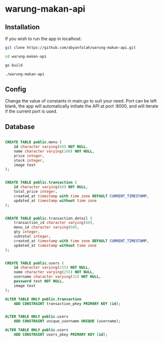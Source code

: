 # warung-makan-api
## Installation
If you wish to run the app in localhost:
```bash
git clone https://github.com/abyanfalah/warung-makan-api.git

cd warung-makan-api

go build

./warung-makan-api
```


## Config
Change the value of constants in main.go to suit your need.
Port can be left blank, the app will automatically initiate
the API at port :8000, and will iterate if the current port
is used.


## Database
```sql

CREATE TABLE public.menu (
    id character varying(60) NOT NULL,
    name character varying(100) NOT NULL,
    price integer,
    stock integer,
    image text
);


CREATE TABLE public.transaction (
    id character varying(60) NOT NULL,
    total_price integer,
    created_at timestamp with time zone DEFAULT CURRENT_TIMESTAMP,
    updated_at timestamp without time zone
);


CREATE TABLE public.transaction_detail (
    transaction_id character varying(60),
    menu_id character varying(60),
    qty integer,
    subtotal integer,
    created_at timestamp with time zone DEFAULT CURRENT_TIMESTAMP,
    updated_at timestamp without time zone
);


CREATE TABLE public.users (
    id character varying(255) NOT NULL,
    name character varying(255) NOT NULL,
    username character varying(32) NOT NULL,
    password text NOT NULL,
    image text
);

ALTER TABLE ONLY public.transaction
    ADD CONSTRAINT transaction_pkey PRIMARY KEY (id);


ALTER TABLE ONLY public.users
    ADD CONSTRAINT unique_username UNIQUE (username);

ALTER TABLE ONLY public.users
    ADD CONSTRAINT users_pkey PRIMARY KEY (id);

```

